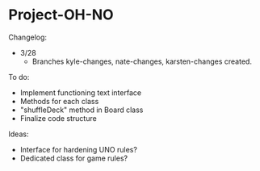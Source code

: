 # Project-OH-NO

Changelog:
* 3/28
  * Branches kyle-changes, nate-changes, karsten-changes created.

To do:

* Implement functioning text interface
* Methods for each class
* "shuffleDeck" method in Board class
* Finalize code structure

Ideas:

* Interface for hardening UNO rules?
* Dedicated class for game rules?
